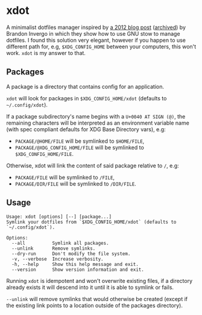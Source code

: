 # xdot

A minimalist dotfiles manager inspired by [a 2012 blog post][1] ([archived][2])
by Brandon Invergo in which they show how to use GNU stow to manage dotfiles. I
found this solution very elegant, however if you happen to use different path
for, e.g, `$XDG_CONFIG_HOME` between your computers, this won't work. `xdot` is
my answer to that.

## Packages

A package is a directory that contains config for an application.

`xdot` will look for packages in `$XDG_CONFIG_HOME/xdot` (defaults to
`~/.config/xdot`).

If a package subdirectory's name begins with a `U+0040 AT SIGN (@)`, the
remaining characters will be interpreted as an environment variable name (with
spec compliant defaults for XDG Base Directory vars), e.g:

- `PACKAGE/@HOME/FILE` will be symlinked to `$HOME/FILE`,
- `PACKAGE/@XDG_CONFIG_HOME/FILE` will be symlinked to `$XDG_CONFIG_HOME/FILE`.

Otherwise, xdot will link the content of said package relative to `/`, e.g:

- `PACKAGE/FILE` will be symlinked to `/FILE`,
- `PACKAGE/DIR/FILE` will be symlinked to `/DIR/FILE`.

## Usage

```
Usage: xdot [options] [--] [package...]
Symlink your dotfiles from `$XDG_CONFIG_HOME/xdot` (defaults to `~/.config/xdot`).

Options:
  --all          Symlink all packages.
  --unlink       Remove symlinks.
  --dry-run      Don't modify the file system.
  -v, --verbose  Increase verbosity.
  -h, --help     Show this help message and exit.
  --version      Show version information and exit.
```

Running `xdot` is idempotent and won't overwrite existing files, if a directory
already exists it will descend into it until it is able to symlink or fails.

`--unlink` will remove symlinks that would otherwise be created (except if the
existing link points to a location outside of the packages directory).

[1]: http://brandon.invergo.net/news/2012-05-26-using-gnu-stow-to-manage-your-dotfiles.html
[2]: https://web.archive.org/web/20220617221459/http://brandon.invergo.net/news/2012-05-26-using-gnu-stow-to-manage-your-dotfiles.html
[3]: https://specifications.freedesktop.org/basedir-spec/0.8/
